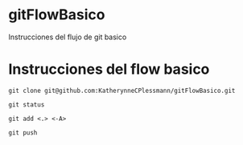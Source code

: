 # gitFlowBasico
Instrucciones del flujo de git basico

# Instrucciones del flow basico
```
git clone git@github.com:KatherynneCPlessmann/gitFlowBasico.git
```

```
git status
```

```
git add <.> <-A>
```

```
git push
```


